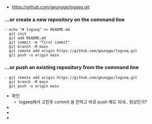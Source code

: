 - https://github.com/geungge/logseq.git
### …or create a new repository on the command line
	- echo "# logseq" >> README.md
	  git init
	  git add README.md
	  git commit -m "first commit"
	  git branch -M main
	  git remote add origin https://github.com/geungge/logseq.git
	  git push -u origin main
### …or push an existing repository from the command line
	- git remote add origin https://github.com/geungge/logseq.git
	  git branch -M main
	  git push -u origin main
- 확인
	- logseq에서 고친후 commit 을 안하고 바로 push 해도 되네.. 정상인가?
-
-
-